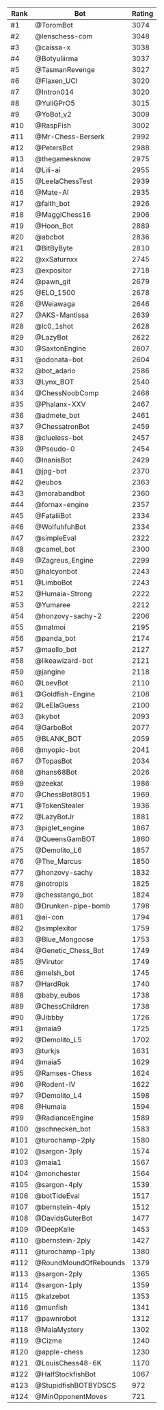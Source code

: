 Rank|Bot|Rating
---|---|---
#1|@ToromBot|3074
#2|@lenschess-com|3048
#3|@caissa-x|3038
#4|@Botyuliirma|3037
#5|@TasmanRevenge|3027
#6|@Flaxen_UCI|3020
#7|@Intron014|3020
#8|@YuliGPrO5|3015
#9|@YoBot_v2|3009
#10|@RaspFish|3002
#11|@Mr-Chess-Berserk|2992
#12|@PetersBot|2988
#13|@thegamesknow|2975
#14|@Lili-ai|2955
#15|@LeelaChessTest|2939
#16|@Mate-AI|2935
#17|@faith_bot|2926
#18|@MaggiChess16|2906
#19|@Hoon_Bot|2889
#20|@abcbot|2836
#21|@BitByByte|2810
#22|@xxSaturnxx|2745
#23|@expositor|2718
#24|@pawn_git|2679
#25|@ELO_1500|2678
#26|@Weiawaga|2646
#27|@AKS-Mantissa|2639
#28|@lc0_1shot|2628
#29|@LazyBot|2622
#30|@SaxtonEngine|2607
#31|@odonata-bot|2604
#32|@bot_adario|2586
#33|@Lynx_BOT|2540
#34|@ChessNoobComp|2468
#35|@Phalanx-XXV|2467
#36|@admete_bot|2461
#37|@ChessatronBot|2459
#38|@clueless-bot|2457
#39|@Pseudo-0|2454
#40|@InanisBot|2429
#41|@jpg-bot|2370
#42|@eubos|2363
#43|@morabandbot|2360
#44|@fornax-engine|2357
#45|@FataliiBot|2334
#46|@WolfuhfuhBot|2334
#47|@simpleEval|2322
#48|@camel_bot|2300
#49|@Zagreus_Engine|2299
#50|@halcyonbot|2243
#51|@LimboBot|2243
#52|@Humaia-Strong|2222
#53|@Yumaree|2212
#54|@honzovy-sachy-2|2206
#55|@matmoi|2195
#56|@panda_bot|2174
#57|@maello_bot|2127
#58|@likeawizard-bot|2121
#59|@jangine|2118
#60|@LoevBot|2110
#61|@Goldfish-Engine|2108
#62|@LeElaGuess|2100
#63|@kybot|2093
#64|@GarboBot|2077
#65|@BLANK_BOT|2059
#66|@myopic-bot|2041
#67|@TopasBot|2034
#68|@hans68Bot|2026
#69|@zeekat|1986
#70|@ChessBot8051|1969
#71|@TokenStealer|1936
#72|@LazyBotJr|1881
#73|@piglet_engine|1867
#74|@QueensGamBOT|1860
#75|@Demolito_L6|1857
#76|@The_Marcus|1850
#77|@honzovy-sachy|1832
#78|@notropis|1825
#79|@chesstango_bot|1824
#80|@Drunken-pipe-bomb|1798
#81|@ai-con|1794
#82|@simplexitor|1759
#83|@Blue_Mongoose|1753
#84|@Genetic_Chess_Bot|1749
#85|@Virutor|1749
#86|@melsh_bot|1745
#87|@HardRok|1740
#88|@baby_eubos|1738
#89|@ChessChildren|1738
#90|@Jibbby|1726
#91|@maia9|1725
#92|@Demolito_L5|1702
#93|@turkjs|1631
#94|@maia5|1629
#95|@Ramses-Chess|1624
#96|@Rodent-IV|1622
#97|@Demolito_L4|1598
#98|@Humaia|1594
#99|@RadianceEngine|1589
#100|@schnecken_bot|1583
#101|@turochamp-2ply|1580
#102|@sargon-3ply|1574
#103|@maia1|1567
#104|@monchester|1564
#105|@sargon-4ply|1539
#106|@botTideEval|1517
#107|@bernstein-4ply|1512
#108|@DavidsGuterBot|1477
#109|@DeepKalle|1453
#110|@bernstein-2ply|1427
#111|@turochamp-1ply|1380
#112|@RoundMoundOfRebounds|1379
#113|@sargon-2ply|1365
#114|@sargon-1ply|1359
#115|@katzebot|1353
#116|@munfish|1341
#117|@pawnrobot|1312
#118|@MaiaMystery|1302
#119|@Cizme|1240
#120|@apple-chess|1230
#121|@LouisChess48-6K|1170
#122|@HalfStockfishBot|1067
#123|@StupidfishBOTBYDSCS|972
#124|@MinOpponentMoves|721
